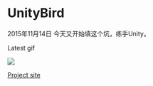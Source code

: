 UnityBird
=========

2015年11月14日
今天又开始填这个坑，练手Unity。

Latest gif

<img src="https://cloud.githubusercontent.com/assets/1802419/11369959/4e392028-92fc-11e5-9f1c-92b731b52814.gif">

<a href="https://github.com/crosslife/UnityBird">Project site</a>
